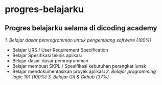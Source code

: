 progres-belajarku
==
Progres belajarku selama di dicoding academy
--
*1. Belajar dasar pemrogramman untuk pengembang software (100%)*
  - Belajar URS / User Requirement Specification
  - Belajar Spesifikasi teknis aplikasi
  - Belajar dasar-dasar pemrogramman
  - Belajar membuat SKPL / Spesifikasi kebutuhan perangkat lunak
  - Belajar mendokumentasikan proyek aplikasi
*2. Belajar programming logic 101 (100%)*
*3. Belajar Git & Github (37%)*
